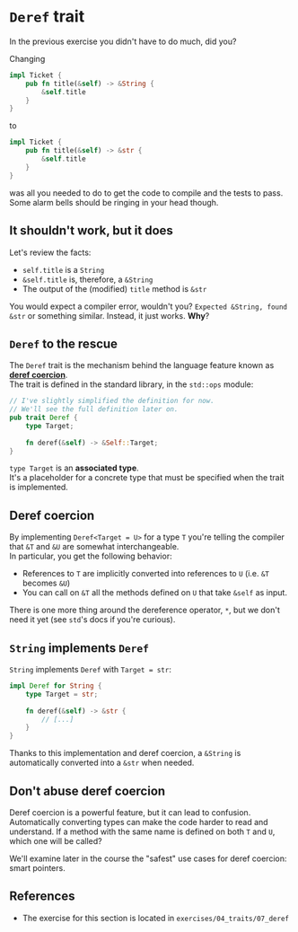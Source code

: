# `Deref` trait

In the previous exercise you didn't have to do much, did you?

Changing

```rust
impl Ticket {
    pub fn title(&self) -> &String {
        &self.title
    }
}
```

to

```rust
impl Ticket {
    pub fn title(&self) -> &str {
        &self.title
    }
}
```

was all you needed to do to get the code to compile and the tests to pass.
Some alarm bells should be ringing in your head though.

## It shouldn't work, but it does

Let's review the facts:

- `self.title` is a `String`
- `&self.title` is, therefore, a `&String`
- The output of the (modified) `title` method is `&str`

You would expect a compiler error, wouldn't you? `Expected &String, found &str` or something similar.
Instead, it just works. **Why**?

## `Deref` to the rescue

The `Deref` trait is the mechanism behind the language feature known as [**deref coercion**](https://doc.rust-lang.org/std/ops/trait.Deref.html#deref-coercion).\
The trait is defined in the standard library, in the `std::ops` module:

```rust
// I've slightly simplified the definition for now.
// We'll see the full definition later on.
pub trait Deref {
    type Target;
    
    fn deref(&self) -> &Self::Target;
}
```

`type Target` is an **associated type**.\
It's a placeholder for a concrete type that must be specified when the trait is implemented.

## Deref coercion

By implementing `Deref<Target = U>` for a type `T` you're telling the compiler that `&T` and `&U` are
somewhat interchangeable.\
In particular, you get the following behavior:

- References to `T` are implicitly converted into references to `U` (i.e. `&T` becomes `&U`)
- You can call on `&T` all the methods defined on `U` that take `&self` as input.

There is one more thing around the dereference operator, `*`, but we don't need it yet (see `std`'s docs
if you're curious).

## `String` implements `Deref`

`String` implements `Deref` with `Target = str`:

```rust
impl Deref for String {
    type Target = str;
    
    fn deref(&self) -> &str {
        // [...]
    }
}
```

Thanks to this implementation and deref coercion, a `&String` is automatically converted into a `&str` when needed.

## Don't abuse deref coercion

Deref coercion is a powerful feature, but it can lead to confusion.\
Automatically converting types can make the code harder to read and understand. If a method with the same name
is defined on both `T` and `U`, which one will be called?

We'll examine later in the course the "safest" use cases for deref coercion: smart pointers.

## References

- The exercise for this section is located in `exercises/04_traits/07_deref`
